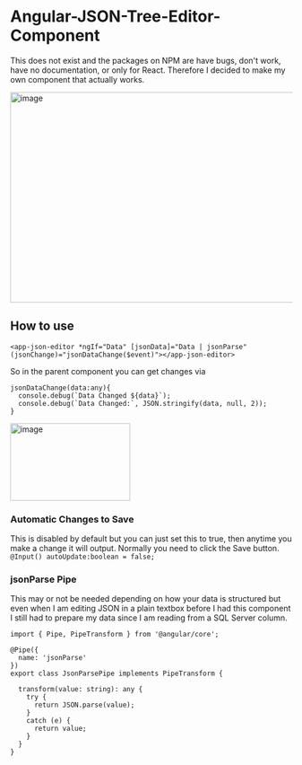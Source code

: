 # Angular-JSON-Tree-Editor-Component
This does not exist and the packages on NPM are have bugs, don't work, have no documentation, or only for React. Therefore I decided to make my own component that actually works.

<img width="571" height="375" alt="image" src="https://github.com/user-attachments/assets/84de4a98-8724-4130-80ab-7bcc1061da83" />


## How to use
``<app-json-editor *ngIf="Data" [jsonData]="Data | jsonParse" (jsonChange)="jsonDataChange($event)"></app-json-editor>``

So in the parent component you can get changes via
```
jsonDataChange(data:any){
  console.debug(`Data Changed ${data}`);
  console.debug(`Data Changed:`, JSON.stringify(data, null, 2));
}
```

<img width="214" height="138" alt="image" src="https://github.com/user-attachments/assets/315065ae-e91a-4320-a24f-bfa049e1fef7" />


### Automatic Changes to Save
This is disabled by default but you can just set this to true, then anytime you make a change it will output. Normally you need to click the Save button.
``@Input() autoUpdate:boolean = false;``

### jsonParse Pipe
This may or not be needed depending on how your data is structured but even when I am editing JSON in a plain textbox before I had this component I still had to prepare my data since I am reading from a SQL Server column.
```
import { Pipe, PipeTransform } from '@angular/core';

@Pipe({
  name: 'jsonParse'
})
export class JsonParsePipe implements PipeTransform {

  transform(value: string): any {
    try {
      return JSON.parse(value);
    } 
    catch (e) {
      return value;
    }
  }
}
```
